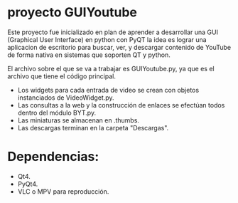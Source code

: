# proyecto GUIYoutube

Este proyecto fue inicializado en plan de aprender a desarrollar una GUI (Graphical User Interface) en python con PyQT
la idea es lograr una aplicacion de escritorio para buscar, ver, y descargar contenido de YouTube de forma nativa en sistemas que soporten QT y python.

El archivo sobre el que se va a trabajar es GUIYoutube.py, ya que es el archivo que
tiene el código principal.

- Los widgets para cada entrada de video se crean con objetos instanciados de VideoWidget.py.
- Las consultas a la web y la construcción de enlaces se efectúan todos dentro del módulo BYT.py.
- Las miniaturas se almacenan en .thumbs.
- Las descargas terminan en la carpeta "Descargas".

# Dependencias:

- Qt4. 
- PyQt4. 
- VLC o MPV para reproducción.
